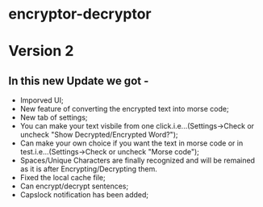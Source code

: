 # encryptor-decryptor
# Version 2
## In this new Update we got - 
- Imporved UI;
- New feature of converting the encrypted text into morse code;
- New tab of settings;
- You can make your text visbile from one click.i.e...(Settings->Check or uncheck "Show Decrypted/Encrypted Word?");
- Can make your own choice if you want the text in morse code or in test.i.e...(Settings->Check or uncheck "Morse code");
- Spaces/Unique Characters are finally recognized and will be remained as it is after Encrypting/Decrypting them.
- Fixed the local cache file;
- Can encrypt/decrypt sentences;
- Capslock notification has been added;
